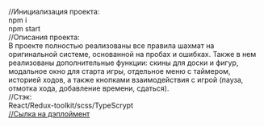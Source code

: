 //Инициализация проекта:  
npm i  
npm start    
//Описания проекта:  
В проекте полностью реализованы все правила шахмат на оригинальной системе, основанной на пробах и ошибках. Также в нем реализованы дополнительные функции: скины для доски и фигур, модальное окно для старта игры, отдельное меню с таймером, историей ходов, а также кнопками взаимодействия с игрой (пауза, отмотка хода, добавление времени, сдаться).  
//Стэк:  
React/Redux-toolkit/scss/TypeScrypt  
[//Сылка на дэплоймент](https://main--prismatic-stroopwafel-788676.netlify.app/)  
